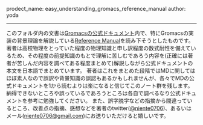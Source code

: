 prodect_name: easy_understanding_gromacs_reference_manual
author: yoda
***
 このフォルダ内の文書は[Gromacsの公式ドキュメント](https://manual.gromacs.org/current/index.html)内で、特にGromacsの実装の背景理論を解説している[Reference Manual](https://manual.gromacs.org/current/reference-manual/index.html)を読み下そうとしたものです。
 著者は高校物理をとっていた程度の物理知識と申し訳程度の数式耐性を備えているため、その程度の前提知識のもとで理解に苦しむであろう内容を(正確には著者が苦しんだ内容を調べてある程度まとめて)解説しながら公式ドキュメントの本文を日本語でまとめています。
 著者はこれをまとめた段階ではMDに関してはほぼ素人なので誤訳や背景知識の誤認もあるかもしれませんが、各々でMDの公式ドキュメントを1から読むよりは楽になると信じてこのノート群を残します。
 納得できないところや誤っているであろうところは各自で調べるなり公式ドキュメントを参考に勉強してください。
 また、誤字脱字などの指摘から間違っているところ、改善点の指摘、感想などを著者のtwitter([@niente0706](https://twitter.com/niente_0706))、あるいはメール(niente0706@gmail.com)にお送りいただけると嬉しいです。